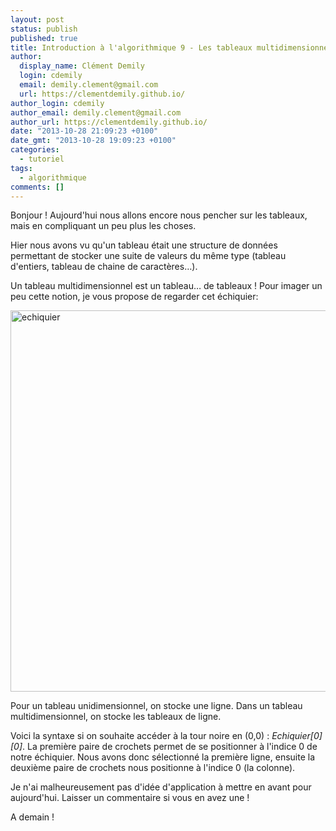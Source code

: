 ```yaml
---
layout: post
status: publish
published: true
title: Introduction à l'algorithmique 9 - Les tableaux multidimensionnel
author:
  display_name: Clément Demily
  login: cdemily
  email: demily.clement@gmail.com
  url: https://clementdemily.github.io/
author_login: cdemily
author_email: demily.clement@gmail.com
author_url: https://clementdemily.github.io/
date: "2013-10-28 21:09:23 +0100"
date_gmt: "2013-10-28 19:09:23 +0100"
categories:
  - tutoriel
tags:
  - algorithmique
comments: []
---
```


Bonjour ! Aujourd'hui nous allons encore nous pencher sur les tableaux, mais en compliquant un peu plus les choses.

Hier nous avons vu qu'un tableau était une structure de données permettant de stocker une suite de valeurs du même type (tableau d'entiers, tableau de chaine de caractères&hellip;).

Un tableau multidimensionnel est un tableau&hellip; de tableaux ! Pour imager un peu cette notion, je vous propose de regarder cet échiquier:

<img class="aligncenter size-full wp-image-317" alt="echiquier" src="{{ site.base_url }}/img/2013/10/echiquier_0.jpg" width="600" height="610" />

Pour un tableau unidimensionnel, on stocke une ligne. Dans un tableau multidimensionnel, on stocke les tableaux de ligne.

Voici la syntaxe si on souhaite accéder à la tour noire en (0,0) : _Echiquier[0][0]_. La première paire de crochets permet de se positionner à l'indice 0 de notre échiquier. Nous avons donc sélectionné la première ligne, ensuite la deuxième paire de crochets nous positionne à l'indice 0 (la colonne).

Je n'ai malheureusement pas d'idée d'application à mettre en avant pour aujourd'hui. Laisser un commentaire si vous en avez une !

A demain !
